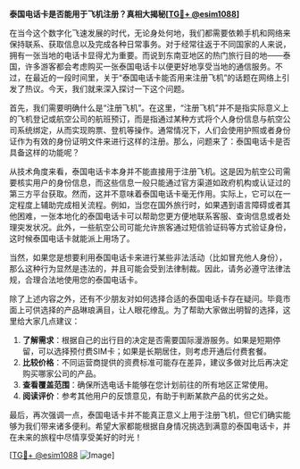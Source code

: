 **泰国电话卡是否能用于飞机注册？真相大揭秘[[TG💪+ @esim1088](https://t.me/s/esim1088)]**

在当今这个数字化飞速发展的时代，无论身处何地，我们都需要依赖手机和网络来保持联系、获取信息以及完成各种日常事务。对于经常往返于不同国家的人来说，拥有一张当地的电话卡显得尤为重要。而说到东南亚地区的热门旅行目的地——泰国，许多游客都会考虑购买一张泰国电话卡以便更好地享受当地的通信服务。不过，在最近的一段时间里，关于“泰国电话卡能否用来注册飞机”的话题在网络上引发了热议。今天，我们就来深入探讨一下这个问题。

首先，我们需要明确什么是“注册飞机”。在这里，“注册飞机”并不是指实际意义上的飞机登记或航空公司的航班预订，而是指通过某种方式将个人身份信息与航空公司系统绑定，从而实现购票、登机等操作。通常情况下，人们会使用护照或者身份证作为有效的身份证明文件来进行这样的注册。那么，问题来了：泰国电话卡是否具备这样的功能呢？

从技术角度来看，泰国电话卡本身并不能直接用于注册飞机。这是因为航空公司需要核实用户的身份信息，而这些信息一般只能通过官方渠道如政府机构或认证过的第三方平台获取。然而，这并不意味着泰国电话卡毫无作用。实际上，它可以在一定程度上辅助完成相关流程。例如，当您在国外旅行时，如果遇到语言障碍或者其他困难，一张本地化的泰国电话卡可以帮助您更方便地联系客服、查询信息或者处理突发状况。此外，一些航空公司可能允许旅客通过短信验证码等方式验证身份，这时候泰国电话卡就能派上用场了。

当然，如果您是想要利用泰国电话卡来进行某些非法活动（比如冒充他人身份），那么这种行为显然是违法的，并且可能会受到法律制裁。因此，请务必遵守法律法规，合理合法地使用您的泰国电话卡。

除了上述内容之外，还有不少朋友对如何选择合适的泰国电话卡存在疑问。毕竟市面上可供选择的产品琳琅满目，让人眼花缭乱。为了帮助大家做出明智的选择，这里给大家几点建议：

1. **了解需求**：根据自己的出行目的决定是否需要国际漫游服务。如果是短期停留，可以选择预付费SIM卡；如果是长期居住，则考虑开通后付费套餐。
2. **比较价格**：不同运营商提供的资费标准可能存在差异，建议多做对比后再决定购买哪家公司的产品。
3. **查看覆盖范围**：确保所选电话卡能够在您计划前往的所有地区正常使用。
4. **阅读评价**：参考其他用户的反馈意见，有助于判断某款产品的优劣之处。

最后，再次强调一点，泰国电话卡并不能真正意义上用于注册飞机，但它们确实能够为我们带来诸多便利。希望大家都能根据自身情况挑选到满意的泰国电话卡，并在未来的旅程中尽情享受美好的时光！

[[TG💪+ @esim1088](https://t.me/s/esim1088) ![Image](https://i.postimg.cc/4NQfJmqS/Snipaste-2025-05-13-00-14-12.png)]